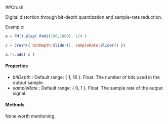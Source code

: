 ##Crush

Digital distortion through bit-depth quantization and sample-rate reduction.

Example:
```javascript
a = FM().play( Rndi(100,1000), 1/4 )

c = Crush({ bitDepth:Slider(), sampleRate:Slider() })

a.fx.add( c )
```

#### Properties

* _bitDepth_ : Default range: { 1, 16 }. Float. The number of bits used in the output sample.  
* _sampleRate_ : Default range: { 0, 1 }. Float. The sample rate of the output signal. 

#### Methods

None worth mentioning.

